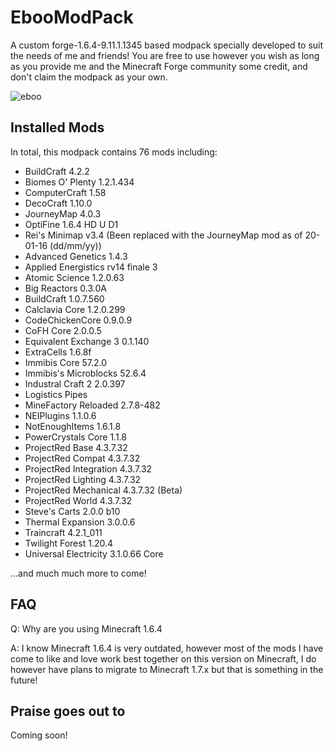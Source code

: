 # EbooModPack
A custom forge-1.6.4-9.11.1.1345 based modpack specially developed to suit the needs of me and friends! You are free to use however you wish as long as you provide me and the Minecraft Forge community some credit, and don't claim the modpack as your own.

![eboo](http://i.imgur.com/hkHgXg0.png)

## Installed Mods
In total, this modpack contains 76 mods including:
* BuildCraft 4.2.2
* Biomes O' Plenty 1.2.1.434
* ComputerCraft 1.58
* DecoCraft 1.10.0
* JourneyMap 4.0.3
* OptiFine 1.6.4 HD U D1
* Rei's Minimap v3.4 (Been replaced with the JourneyMap mod as of 20-01-16 (dd/mm/yy))
* Advanced Genetics 1.4.3
* Applied Energistics rv14 finale 3
* Atomic Science 1.2.0.63
* Big Reactors 0.3.0A
* BuildCraft 1.0.7.560
* Calclavia Core 1.2.0.299
* CodeChickenCore 0.9.0.9
* CoFH Core 2.0.0.5
* Equivalent Exchange 3 0.1.140
* ExtraCells 1.6.8f
* Immibis Core 57.2.0
* Immibis's Microblocks 52.6.4
* Industral Craft 2 2.0.397
* Logistics Pipes
* MineFactory Reloaded 2.7.8-482
* NEIPlugins 1.1.0.6
* NotEnoughItems 1.6.1.8
* PowerCrystals Core 1.1.8
* ProjectRed Base 4.3.7.32
* ProjectRed Compat 4.3.7.32
* ProjectRed Integration 4.3.7.32
* ProjectRed Lighting 4.3.7.32
* ProjectRed Mechanical 4.3.7.32 (Beta)
* ProjectRed World 4.3.7.32
* Steve's Carts 2.0.0 b10
* Thermal Expansion 3.0.0.6
* Traincraft 4.2.1_011
* Twilight Forest 1.20.4
* Universal Electricity 3.1.0.66 Core

...and much much more to come!

## FAQ
Q: Why are you using Minecraft 1.6.4

A: I know Minecraft 1.6.4 is very outdated, however most of the mods I have come to like and love work best together on this version on Minecraft, I do however have plans to migrate to Minecraft 1.7.x but that is something in the future!

## Praise goes out to
Coming soon!

